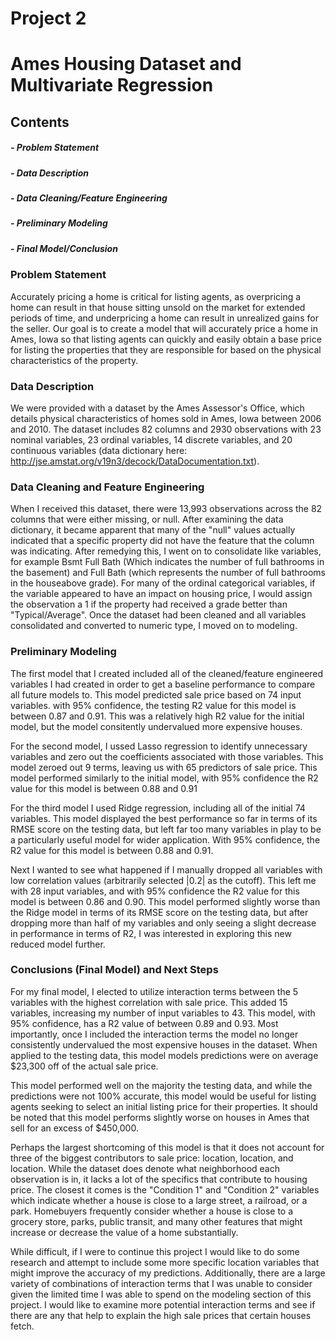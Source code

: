 # Project 2
# Ames Housing Dataset and Multivariate Regression

## Contents
##### - Problem Statement
##### - Data Description
##### - Data Cleaning/Feature Engineering
##### - Preliminary Modeling
##### - Final Model/Conclusion


### Problem Statement
Accurately pricing a home is critical for listing agents, as overpricing a home can result in that house sitting unsold on the market for extended periods of time, and underpricing a home can result in unrealized gains for the seller. Our goal is to create a model that will accurately price a home in Ames, Iowa so that listing agents can quickly and easily obtain a base price for listing the properties that they are responsible for based on the physical characteristics of the property. 


### Data Description
We were provided with a dataset by the Ames Assessor's Office, which details physical characteristics of homes sold in Ames, Iowa between 2006 and 2010. The dataset includes 82 columns and 2930 observations with 23 nominal variables, 23 ordinal variables, 14 discrete variables, and 20 continuous variables (data dictionary here: http://jse.amstat.org/v19n3/decock/DataDocumentation.txt). 


### Data Cleaning and Feature Engineering
When I received this dataset, there were 13,993 observations across the 82 columns that were either missing, or null. After examining the data dictionary, it became apparent that many of the "null" values actually indicated that a specific property did not have the feature that the column was indicating. After remedying this, I went on to consolidate like variables, for example Bsmt Full Bath (Which indicates the number of full bathrooms in the basement) and Full Bath (which represents the number of full bathrooms in the houseabove grade). For many of the ordinal categorical variables, if the variable appeared to have an impact on housing price, I would assign the observation a 1 if the property had received a grade better than "Typical/Average". Once the dataset had been cleaned and all variables consolidated and converted to numeric type, I moved on to modeling. 


### Preliminary Modeling
The first model that I created included all of the cleaned/feature engineered variables I had created in order to get a baseline performance to compare all future models to. This model predicted sale price based on 74 input variables. with 95% confidence, the testing R2 value for this model is between 0.87 and 0.91. This was a relatively high R2 value for the initial model, but the model consitently undervalued more expensive houses. 

For the second model, I ussed Lasso regression to identify unnecessary variables and zero out the coefficients associated with those variables. This model zeroed out 9 terms, leaving us with 65 predictors of sale price. This model performed similarly to the initial model, with 95% confidence the R2 value for this model is between 0.88 and 0.91

For the third model I used Ridge regression, including all of the initial 74 variables. This model displayed the best performance so far in terms of its RMSE score on the testing data, but left far too many variables in play to be a particularly useful model for wider application. With 95% confidence, the R2 value for this model is between 0.88 and 0.91.

Next I wanted to see what happened if I manually dropped all variables with low correlation values (arbitrarily selected |0.2| as the cutoff). This left me with 28 input variables, and with 95% confidence the R2 value for this model is between 0.86 and 0.90. This model performed slightly worse than the Ridge model in terms of its RMSE score on the testing data, but after dropping more than half of my variables and only seeing a slight decrease in performance in terms of R2, I was interested in exploring this new reduced model further. 


### Conclusions (Final Model) and Next Steps
For my final model, I elected to utilize interaction terms between the 5 variables with the highest correlation with sale price. This added 15 variables, increasing my number of input variables to 43. This model, with 95% confidence, has a R2 value of between 0.89 and 0.93. Most importantly, once I included the interaction terms the model no longer consistently undervalued the most expensive houses in the dataset. When applied to the testing data, this model models predictions were on average $23,300 off of the actual sale price. 

This model performed well on the majority the testing data, and while the predictions were not 100% accurate, this model would be useful for listing agents seeking to select an initial listing price for their properties. It should be noted that this model performs slightly worse on houses in Ames that sell for an excess of $450,000.

Perhaps the largest shortcoming of this model is that it does not account for three of the biggest contributors to sale price: location, location, and location. While the dataset does denote what neighborhood each observation is in, it lacks a lot of the specifics that contribute to housing price. The closest it comes is the "Condition 1" and "Condition 2" variables which indicate whether a house is close to a large street, a railroad, or a park. Homebuyers frequently consider whether a house is close to a grocery store, parks, public transit, and many other features that might increase or decrease the value of a home substantially. 

While difficult, if I were to continue this project I would like to do some research and attempt to include some more specific location variables that might improve the accuracy of my predictions. Additionally, there are a large variety of combinations of interaction terms that I was unable to consider given the limited time I was able to spend on the modeling section of this project. I would like to examine more potential interaction terms and see if there are any that help to explain the high sale prices that certain houses fetch. 